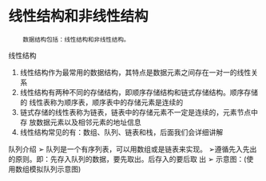 # 线性结构和非线性结构
	    数据结构包括：线性结构和非线性结构。
    
线性结构

1) 线性结构作为最常用的数据结构，其特点是数据元素之间存在一对一的线性关系 
2) 线性结构有两种不同的存储结构，即顺序存储结构和链式存储结构。顺序存储的 线性表称为顺序表，顺序表中的存储元素是连续的
3) 链式存储的线性表称为链表，链表中的存储元素不一定是连续的，元素节点中存 放数据元素以及相邻元素的地址信息 
4)  线性结构常见的有：数组、队列、链表和栈，后面我们会详细讲解

队列介绍 
➢ 队列是一个有序列表，可以用数组或是链表来实现。
➢遵循先入先出的原则。即：先存入队列的数据，要先取出。后存入的要后取 出 
➢ 示意图：(使用数组模拟队列示意图)
